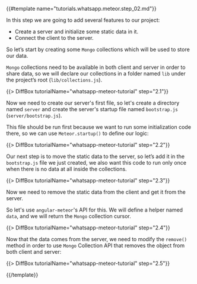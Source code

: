 {{#template name="tutorials.whatsapp.meteor.step_02.md"}}


In this step we are going to add several features to our project:

* Create a server and initialize some static data in it.
* Connect the client to the server.

So let’s start by creating some `Mongo` collections which will be used to store our data.

`Mongo` collections need to be available in both client and server in order to share data, so we will declare our collections in a folder named `lib` under the project’s root (`lib/collections.js`).

{{> DiffBox tutorialName="whatsapp-meteor-tutorial" step="2.1"}}

Now we need to create our server's first file, so let's create a directory named `server` and create the server's startup file named `bootstrap.js` (`server/bootstrap.js`).

This file should be run first because we want to run some initialization code there, so we can use `Meteor.startup()` to define our logic:

{{> DiffBox tutorialName="whatsapp-meteor-tutorial" step="2.2"}}

Our next step is to move the static data to the server, so let’s add it in the `bootstrap.js` file we just created, we also want this code to run only once when there is no data at all inside the collections.

{{> DiffBox tutorialName="whatsapp-meteor-tutorial" step="2.3"}}

Now we need to remove the static data from the client and get it from the server.

So let's use `angular-meteor`'s API for this. We will define a helper named `data`, and we will return the `Mongo` collection cursor.

{{> DiffBox tutorialName="whatsapp-meteor-tutorial" step="2.4"}}

Now that the data comes from the server, we need to modify the `remove()` method in order to use `Mongo` Collection API that removes the object from both client and server:

{{> DiffBox tutorialName="whatsapp-meteor-tutorial" step="2.5"}}


{{/template}}
